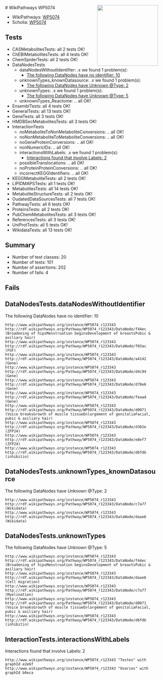 <img style="float: right; width: 200px" src="https://upload.wikimedia.org/wikipedia/commons/thumb/8/83/Wplogo_with_text_500.png/640px-Wplogo_with_text_500.png" />
# WikiPathways WP5074

* WikiPathways: [WP5074](https://new.wikipathways.org/pathways/WP5074)
* Scholia: [WP5074](https://scholia.toolforge.org/wikipathways/WP5074)
## Tests
* CASMetabolitesTests: all 2 tests OK!
* ChEBIMetabolitesTests: all 4 tests OK!
* ChemSpiderTests: all 2 tests OK!
* DataNodesTests
    * dataNodesWithoutIdentifier: .x we found 1 problem(s):
        * [The following DataNodes have no identifier: 10](#8792c490)
    * unknownTypes_knownDatasource: .x we found 1 problem(s):
        * [The following DataNodes have Unknown @Type: 2](#904516d7)
    * unknownTypes: .x we found 1 problem(s):
        * [The following DataNodes have Unknown @Type: 5](#839973e3)
    * unknownTypes_Reactome: .. all OK!
* EnsemblTests: all 4 tests OK!
* GeneralTests: all 13 tests OK!
* GeneTests: all 3 tests OK!
* HMDBSecMetabolitesTests: all 3 tests OK!
* InteractionTests
    * noMetaboliteToNonMetaboliteConversions: .. all OK!
    * noNonMetaboliteToMetaboliteConversions: .. all OK!
    * noGeneProteinConversions: .. all OK!
    * nonNumericIDs: .. all OK!
    * interactionsWithLabels: .x we found 1 problem(s):
        * [Interactions found that involve Labels: 2](#630d2679)
    * possibleTranslocations: .. all OK!
    * noProteinProteinConversions: .. all OK!
    * incorrectKEGGIdentifiers: .. all OK!
* KEGGMetaboliteTests: all 2 tests OK!
* LIPIDMAPSTests: all 1 tests OK!
* MetabolitesTests: all 14 tests OK!
* MetaboliteStructureTests: all 2 tests OK!
* OudatedDataSourcesTests: all 7 tests OK!
* PathwayTests: all 6 tests OK!
* ProteinsTests: all 2 tests OK!
* PubChemMetabolitesTests: all 3 tests OK!
* ReferencesTests: all 3 tests OK!
* UniProtTests: all 5 tests OK!
* WikidataTests: all 13 tests OK!


## Summary

* Number of test classes: 20
* Number of tests: 101
* Number of assertions: 202
* Number of fails: 4

## Fails

<a name="8792c490" />

## DataNodesTests.dataNodesWithoutIdentifier

The following DataNodes have no identifier: 10
```
http://www.wikipathways.org/instance/WP5074_r123343 http://rdf.wikipathways.org/Pathway/WP5074_r123343/DataNode/f44ec (Broadening of hipsMenstruation beginsDevelopment of breastsPubic & axiliary hair)
http://www.wikipathways.org/instance/WP5074_r123343 http://rdf.wikipathways.org/Pathway/WP5074_r123343/DataNode/f03ac (FGF)
http://www.wikipathways.org/instance/WP5074_r123343 http://rdf.wikipathways.org/Pathway/WP5074_r123343/DataNode/a4142 (Gene)
http://www.wikipathways.org/instance/WP5074_r123343 http://rdf.wikipathways.org/Pathway/WP5074_r123343/DataNode/d4c94 (Gene)
http://www.wikipathways.org/instance/WP5074_r123343 http://rdf.wikipathways.org/Pathway/WP5074_r123343/DataNode/d78e6 (Gene)
http://www.wikipathways.org/instance/WP5074_r123343 http://rdf.wikipathways.org/Pathway/WP5074_r123343/DataNode/feaad (Gene)
http://www.wikipathways.org/instance/WP5074_r123343 http://rdf.wikipathways.org/Pathway/WP5074_r123343/DataNode/d0071 (Voice breaksGrowth of muscle tissueEnlargement of genitaliaFacial, pubic & axiliary hair)
http://www.wikipathways.org/instance/WP5074_r123343 http://rdf.wikipathways.org/Pathway/WP5074_r123343/DataNode/d302e (ZFP24)
http://www.wikipathways.org/instance/WP5074_r123343 http://rdf.wikipathways.org/Pathway/WP5074_r123343/DataNode/e8ef7 (ZFP24)
http://www.wikipathways.org/instance/WP5074_r123343 http://rdf.wikipathways.org/Pathway/WP5074_r123343/DataNode/d6fdb (inhibitin)
```

<a name="904516d7" />

## DataNodesTests.unknownTypes_knownDatasource

The following DataNodes have Unknown @Type: 2
```
http://www.wikipathways.org/instance/WP5074_r123343 http://rdf.wikipathways.org/Pathway/WP5074_r123343/DataNode/c7a77 (Wikidata)
http://www.wikipathways.org/instance/WP5074_r123343 http://rdf.wikipathways.org/Pathway/WP5074_r123343/DataNode/daae6 (Wikidata)
```

<a name="839973e3" />

## DataNodesTests.unknownTypes

The following DataNodes have Unknown @Type: 5
```
http://www.wikipathways.org/instance/WP5074_r123343 http://rdf.wikipathways.org/Pathway/WP5074_r123343/DataNode/f44ec (Broadening of hipsMenstruation beginsDevelopment of breastsPubic & axiliary hair)
http://www.wikipathways.org/instance/WP5074_r123343 http://rdf.wikipathways.org/Pathway/WP5074_r123343/DataNode/daae6 (Cell migration)
http://www.wikipathways.org/instance/WP5074_r123343 http://rdf.wikipathways.org/Pathway/WP5074_r123343/DataNode/c7a77 (Myelination)
http://www.wikipathways.org/instance/WP5074_r123343 http://rdf.wikipathways.org/Pathway/WP5074_r123343/DataNode/d0071 (Voice breaksGrowth of muscle tissueEnlargement of genitaliaFacial, pubic & axiliary hair)
http://www.wikipathways.org/instance/WP5074_r123343 http://rdf.wikipathways.org/Pathway/WP5074_r123343/DataNode/d6fdb (inhibitin)
```

<a name="630d2679" />

## InteractionTests.interactionsWithLabels

Interactions found that involve Labels: 2
```
http://www.wikipathways.org/instance/WP5074_r123343 "Testes" with graphId e2e6f
http://www.wikipathways.org/instance/WP5074_r123343 "Ovaries" with graphId b6eca
```

